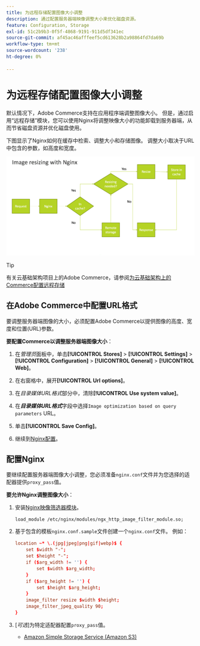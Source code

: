 ```yaml
---
title: 为远程存储配置图像大小调整
description: 通过配置服务器端映像调整大小来优化磁盘资源。
feature: Configuration, Storage
exl-id: 51c2b9b3-0f5f-4868-9191-911d5df341ec
source-git-commit: af45ac46afffeef5cd613628b2a98864fd7da69b
workflow-type: tm+mt
source-wordcount: '238'
ht-degree: 0%

---
```


# 为远程存储配置图像大小调整

默认情况下，Adobe Commerce支持在应用程序端调整图像大小。 但是，通过启用“远程存储”模块，您可以使用Nginx将调整映像大小的功能卸载到服务器端，从而节省磁盘资源并优化磁盘使用。

下图显示了Nginx如何在缓存中检索、调整大小和存储图像。 调整大小取决于URL中包含的参数，如高度和宽度。

![图像大小调整](../../assets/configuration/remote-storage-nginx-image-resize.png)

>[!TIP]
>
>有关云基础架构项目上的Adobe Commerce，请参阅[为云基础架构上的Commerce配置远程存储](cloud-support.md)

## 在Adobe Commerce中配置URL格式

要调整服务器端图像的大小，必须配置Adobe Commerce以提供图像的高度、宽度和位置(URL)参数。

**要配置Commerce以调整服务器端图像大小**：

1. 在&#x200B;_管理员_&#x200B;面板中，单击&#x200B;**[!UICONTROL Stores]** > **[!UICONTROL Settings]** > **[!UICONTROL Configuration]** > **[!UICONTROL General]** > **[!UICONTROL Web]**。

1. 在右窗格中，展开&#x200B;**[!UICONTROL Url options]**。

1. 在&#x200B;_目录媒体URL格式_&#x200B;部分中，清除&#x200B;**[!UICONTROL Use system value]**。

1. 在&#x200B;**_目录媒体URL格式_**&#x200B;字段中选择`Image optimization based on query parameters` URL。

1. 单击&#x200B;**[!UICONTROL Save Config]**。

1. 继续到[Nginx配置](#configure-nginx)。

## 配置Nginx

要继续配置服务器端图像大小调整，您必须准备`nginx.conf`文件并为您选择的适配器提供`proxy_pass`值。

**要允许Nginx调整图像大小**：

1. 安装[Nginx映像筛选器模块][nginx-module]。

   ```shell
   load_module /etc/nginx/modules/ngx_http_image_filter_module.so;
   ```

1. 基于包含的模板`nginx.conf.sample`文件创建一个`nginx.conf`文件。 例如：

   ```conf
   location ~* \.(jpg|jpeg|png|gif|webp)$ {
       set $width "-";
       set $height "-";
       if ($arg_width != '') {
           set $width $arg_width;
       }
       if ($arg_height != '') {
           set $height $arg_height;
       }
       image_filter resize $width $height;
       image_filter_jpeg_quality 90;
   }
   ```

1. [_可选_]&#x200B;为特定适配器配置`proxy_pass`值。

   - [Amazon Simple Storage Service (Amazon S3)](remote-storage-aws-s3.md)

<!-- link definitions -->

[nginx-module]: https://nginx.org/en/docs/http/ngx_http_image_filter_module.html
